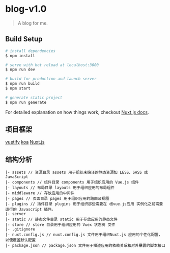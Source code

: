 # blog-v1.0

> A blog for me.

## Build Setup

``` bash
# install dependencies
$ npm install

# serve with hot reload at localhost:3000
$ npm run dev

# build for production and launch server
$ npm run build
$ npm start

# generate static project
$ npm run generate
```

For detailed explanation on how things work, checkout [Nuxt.js docs](https://nuxtjs.org).

## 项目框架

[vuetify](https://github.com/vuetifyjs/vuetify)
[koa](https://github.com/koajs/koa)
[Nuxt.js](https://github.com/nuxt/nuxt.js)

## 结构分析
```
|- assets // 资源目录 assets 用于组织未编译的静态资源如 LESS、SASS 或 JavaScript
|- components // 组件目录 components 用于组织应用的 Vue.js 组件
|- layouts // 布局目录 layouts 用于组织应用的布局组件
|- middleware // 存放应用的中间件
|- pages // 页面目录 pages 用于组织应用的路由及视图
|- plugins // 插件目录 plugins 用于组织那些需要在 根vue.js应用 实例化之前需要运行的 Javascript 插件。
|- server
|- static // 静态文件目录 static 用于存放应用的静态文件
|- store // store 目录用于组织应用的 Vuex 状态树 文件
|- .gitignore
|- nuxt.config.js // nuxt.config.js 文件用于组织Nuxt.js 应用的个性化配置，以便覆盖默认配置
|- package.json // package.json 文件用于描述应用的依赖关系和对外暴露的脚本接口
```